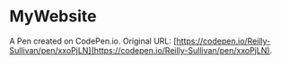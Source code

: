 # MyWebsite

A Pen created on CodePen.io. Original URL: [https://codepen.io/Reilly-Sullivan/pen/xxoPjLN](https://codepen.io/Reilly-Sullivan/pen/xxoPjLN).

